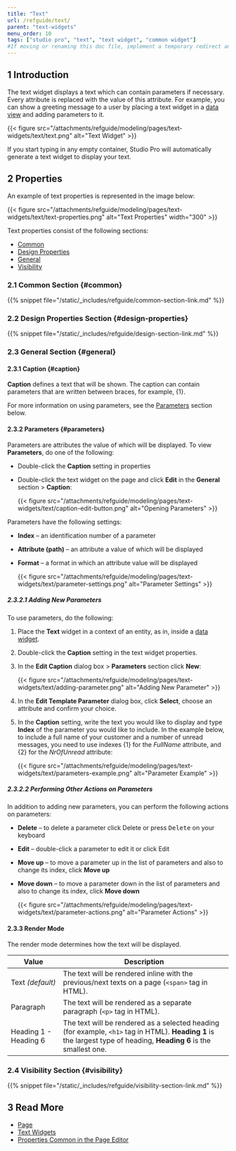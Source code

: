 ```yaml
---
title: "Text"
url: /refguide/text/
parent: "text-widgets"
menu_order: 10
tags: ["studio pro", "text", "text widget", "common widget"]
#If moving or renaming this doc file, implement a temporary redirect and let the respective team know they should update the URL in the product. See Mapping to Products for more details.
---
```


## 1 Introduction

The text widget displays a text which can contain parameters if necessary. Every attribute is replaced with the value of this attribute. For example, you can show a greeting message to a user by placing a text widget in a [data view](/refguide/data-view/) and adding parameters to it.

{{< figure src="/attachments/refguide/modeling/pages/text-widgets/text/text.png" alt="Text Widget" >}}

If you start typing in any empty container, Studio Pro will automatically generate a text widget to display your text.

## 2 Properties

An example of text properties is represented in the image below:

{{< figure src="/attachments/refguide/modeling/pages/text-widgets/text/text-properties.png" alt="Text Properties"   width="300"  >}}

Text properties consist of the following sections:

* [Common](#common)
* [Design Properties](#design-properties)
* [General](#general)
* [Visibility](#visibility)

### 2.1 Common Section {#common}

{{% snippet file="/static/_includes/refguide/common-section-link.md" %}}

### 2.2 Design Properties Section {#design-properties}

{{% snippet file="/static/_includes/refguide/design-section-link.md" %}} 

### 2.3 General Section {#general}

#### 2.3.1 Caption {#caption}

**Caption** defines a text that will be shown. The caption can contain parameters that are written between braces, for example, {1}.  

For more information on using parameters, see the [Parameters](#parameters) section below. 

#### 2.3.2 Parameters {#parameters}

Parameters are attributes the value of which will be displayed. To view **Parameters**, do one of the following:

* Double-click the **Caption** setting in properties

*  Double-click the text widget on the page and click **Edit** in the **General** section > **Caption**:

    {{< figure src="/attachments/refguide/modeling/pages/text-widgets/text/caption-edit-button.png" alt="Opening Parameters" >}} 

Parameters have the following settings:

* **Index** – an identification number of a parameter 

* **Attribute (path)** – an attribute a value of which will be displayed 

*  **Format** – a format in which an attribute value will be displayed

    {{< figure src="/attachments/refguide/modeling/pages/text-widgets/text/parameter-settings.png" alt="Parameter Settings" >}}

##### 2.3.2.1 Adding New Parameters

To use parameters, do the following:

1. Place the **Text** widget in a context of an entity, as in, inside a [data widget](/refguide/data-widgets/).

2. Double-click the **Caption** setting in the text widget properties.

3.  In the **Edit Caption** dialog box > **Parameters** section click **New**:

    {{< figure src="/attachments/refguide/modeling/pages/text-widgets/text/adding-parameter.png" alt="Adding New Parameter" >}}

4. In the **Edit Template Parameter** dialog box, click **Select**, choose an attribute and confirm your choice.

5.  In the **Caption** setting, write the text you would like to display and type **Index** of the parameter you would like to include. In the example below, to include a full name of your customer and a number of unread messages, you need to use indexes {1} for the *FullName* attribute, and {2} for the *NrOfUnread* attribute:  

    {{< figure src="/attachments/refguide/modeling/pages/text-widgets/text/parameters-example.png" alt="Parameter Example" >}}

##### 2.3.2.2 Performing Other Actions on Parameters

In addition to adding new parameters, you can perform the following actions on parameters:

* **Delete** – to delete a parameter click Delete or press <kbd>Delete</kbd> on your keyboard

* **Edit** – double-click a parameter to edit it or click Edit

* **Move up** – to move a parameter up in the list of parameters and also to change its index, click **Move up**

*  **Move down** – to move a parameter down in the list of parameters and also to change its index, click **Move down**

    {{< figure src="/attachments/refguide/modeling/pages/text-widgets/text/parameter-actions.png" alt="Parameter Actions" >}}

#### 2.3.3 Render Mode

The render mode determines how the text will be displayed. 

| Value     | Description |
| --------- | ----------- |
| Text  *(default)*      | The text will be rendered inline with the previous/next texts on a page (`<span>` tag in HTML). |
| Paragraph | The text will be rendered as a separate paragraph (`<p>` tag in HTML). |
| Heading 1 - Heading 6 | The text will be rendered as a selected heading (for example, `<h1>` tag in HTML). **Heading 1** is the largest type of heading, **Heading 6** is the smallest one. |

### 2.4 Visibility Section {#visibility}

{{% snippet file="/static/_includes/refguide/visibility-section-link.md" %}}

## 3 Read More

* [Page](/refguide/page/)
* [Text Widgets](/refguide/text-widgets/)
* [Properties Common in the Page Editor](/refguide/common-widget-properties/)